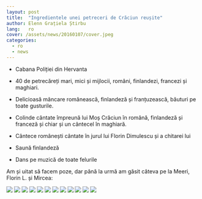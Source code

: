 ```yaml
---
layout: post
title:  "Ingredientele unei petreceri de Crăciun reușite"
author: Elenn Grațiela Știrbu
lang:   ro
cover: /assets/news/20160107/cover.jpeg
categories:
  - ro
  - news
---
```


- Cabana Poliției din Hervanta

- 40 de petrecăreți mari, mici și mijlocii, români, finlandezi, francezi și maghiari.

- Delicioasă mâncare românească, finlandeză și franțuzească, băuturi pe toate gusturile.

- Colinde cântate împreună lui Moș Crăciun în română, finlandeză și franceză și chiar și un cântecel în maghiară.

- Cântece românești cântate în jurul lui Florin Dimulescu și a chitarei lui

- Saună finlandeză

- Dans pe muzică de toate felurile

Am și uitat să facem poze, dar până la urmă am găsit câteva pe la Meeri, Florin L. și Mircea:

<div class="photos-grid" data-columns>
  <img src="/assets/news/20160124/ro/01.jpg">
  <img src="/assets/news/20160124/ro/03.jpg">
  <img src="/assets/news/20160124/ro/04.jpg">
  <img src="/assets/news/20160124/ro/0.jpg">
  <img src="/assets/news/20160124/ro/1.jpg">
  <img src="/assets/news/20160124/ro/2.jpg">
  <img src="/assets/news/20160124/ro/3.jpg">
  <img src="/assets/news/20160124/ro/4.jpg">
  <img src="/assets/news/20160124/ro/5.jpg">
  <img src="/assets/news/20160124/ro/6.jpg">
  <img src="/assets/news/20160124/ro/7.jpg">
  <img src="/assets/news/20160124/ro/8.jpg">
</div>